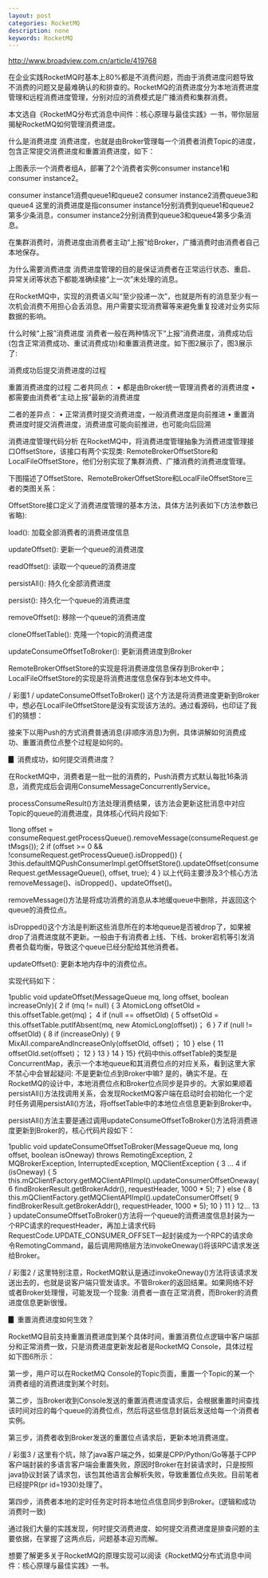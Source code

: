 ```yaml
---
layout: post
categories: RocketMQ
description: none
keywords: RocketMQ
---
```


http://www.broadview.com.cn/article/419768

在企业实践RocketMQ时基本上80%都是不消费问题，而由于消费进度问题导致不消费的问题又是最难确认的和排查的。RocketMQ的消费进度分为本地消费进度管理和远程消费进度管理，分别对应的消费模式是广播消费和集群消费。

本文选自《RocketMQ分布式消息中间件：核心原理与最佳实践》一书，带你层层揭秘RocketMQ如何管理消费进度。

什么是消费进度
消费进度，也就是由Broker管理每一个消费者消费Topic的进度，包含正常提交消费进度和重置消费进度，如下：


上图表示一个消费者组A，部署了2个消费者实例consumer instance1和consumer instance2。

consumer instance1消费queue1和queue2
consumer instance2消费queue3和queue4
这里的消费进度是指consumer instance1分别消费到queue1和queue2第多少条消息，consumer instance2分别消费到queue3和queue4第多少条消息。

在集群消费时，消费进度由消费者主动“上报”给Broker，广播消费时由消费者自己本地保存。

为什么需要消费进度
消费进度管理的目的是保证消费者在正常运行状态、重启、异常关闭等状态下都能准确续接“上一次”未处理的消息。

在RocketMQ中，实现的消费语义叫“至少投递一次”，也就是所有的消息至少有一次机会消费不用担心会丢消息。用户需要实现消费幂等来避免重复投递对业务实际数据的影响。

什么时候“上报”消费进度
消费者一般在两种情况下“上报”消费进度，消费成功后(包含正常消费成功、重试消费成功)和重置消费进度。如下图2展示了，图3展示了:


消费成功后提交消费进度的过程

重置消费进度的过程
二者共同点：
• 都是由Broker统一管理消费者的消费进度
• 都需要由消费者“主动上报”最新的消费进度

二者的差异点：
• 正常消费时提交消费进度，一般消费进度是向前推进
• 重置消费进度时提交消费进度，消费进度可能向前推进，也可能向后回溯

消费进度管理代码分析
在RocketMQ中，将消费进度管理抽象为消费进度管理接口OffsetStore，该接口有两个实现类: RemoteBrokerOffsetStore和LocalFileOffsetStore，他们分别实现了集群消费、广播消费的消费进度管理。

下图描述了OffsetStore、RemoteBrokerOffsetStore和LocalFileOffsetStore三者的类图关系：


OffsetStore接口定义了消费进度管理的基本方法，具体方法列表如下(方法参数已省略):

load(): 加载全部消费者的消费进度信息

updateOffset(): 更新一个queue的消费进度

readOffset(): 读取一个queue的消费进度

persistAll(): 持久化全部消费进度

persist(): 持久化一个queue的消费进度

removeOffset(): 移除一个queue的消费进度

cloneOffsetTable(): 克隆一个topic的消费进度

updateConsumeOffsetToBroker(): 更新消费进度到Broker

RemoteBrokerOffsetStore的实现是将消费进度信息保存到Broker中；LocalFileOffsetStore的实现是将消费进度信息保存到本地文件中。

/ 彩蛋1 /
updateConsumeOffsetToBroker() 这个方法是将消费进度更新到Broker中，想必在LocalFileOffsetStore是没有实现该方法的。通过看源码，也印证了我们的猜想：


接来下以用Push的方式消费普通消息(非顺序消息)为例，具体讲解如何消费成功、重置消费位点整个过程是如何的。

▊ 消费成功，如何提交消费进度？

在RocketMQ中，消费者是一批一批的消费的，Push消费方式默认每批16条消息，消费完成后会调用ConsumeMessageConcurrentlyService。

processConsumeResult()方法处理消费结果，该方法会更新这批消息中对应Topic的queue的消费进度，具体核心代码片段如下:

1long offset = consumeRequest.getProcessQueue().removeMessage(consumeRequest.getMsgs());
2        if (offset >= 0 && !consumeRequest.getProcessQueue().isDropped()) {
3this.defaultMQPushConsumerImpl.getOffsetStore().updateOffset(consumeRequest.getMessageQueue(), offset, true);
4        }
以上代码主要涉及3个核心方法removeMessage()、isDropped()、updateOffset()。

removeMessage()方法是将成功消费的消息从本地缓queue中删除，并返回这个queue的消费位点。

isDropped()这个方法是判断这些消息所在的本地queue是否被drop了，如果被drop了消费进度就不更新。一般由于有消费者上线、下线、broker宕机等引发消费者负载均衡，导致这个queue已经分配给其他消费者。

updateOffset(): 更新本地内存中的消费位点。

实现代码如下：

1public void updateOffset(MessageQueue mq, long offset, boolean increaseOnly){
2    if (mq != null) {
3        AtomicLong offsetOld = this.offsetTable.get(mq)；
4        if (null == offsetOld) {
5           offsetOld = this.offsetTable.putIfAbsent(mq, new AtomicLong(offset))；
6        }
7    if (null != offsetOld) {
8        if (increaseOnly) {
9            MixAll.compareAndIncreaseOnly(offsetOld, offset)；
10        } else {
11            offsetOld.set(offset)；
12               }
13        }
14    }
15}
代码中this.offsetTable的类型是ConcurrentMap，表示一个本地queue和其消费位点的对应关系，看到这里大家不禁心中会冒起疑问: 不是更新位点到Broker中嘛? 是的，确实不是。在RocketMQ的设计中，本地消费位点和Broker位点同步是异步的。大家如果顺着persistAll()方法找调用关系，会发现RocketMQ客户端在启动时会初始化一个定时任务调用persistAll()方法，将offsetTable中的本地位点信息更新到Broker中。

persistAll()方法主要是通过调用updateConsumeOffsetToBroker()方法将消费进度更新到Broker的，核心代码片段如下：

1public void updateConsumeOffsetToBroker(MessageQueue mq, long offset, boolean isOneway) throws RemotingException,
2        MQBrokerException, InterruptedException, MQClientException {
3       ...
4            if (isOneway) {
5                this.mQClientFactory.getMQClientAPIImpl().updateConsumerOffsetOneway(
6                    findBrokerResult.getBrokerAddr(), requestHeader, 1000 * 5);
7            } else {
8                this.mQClientFactory.getMQClientAPIImpl().updateConsumerOffset(
9                    findBrokerResult.getBrokerAddr(), requestHeader, 1000 * 5);
10            }
11        }
12...
13    }
updateConsumeOffsetToBroker()方法将一个queue的消费进度信息封装为一个RPC请求的requestHeader，再加上请求代码RequestCode.UPDATE_CONSUMER_OFFSET一起封装成为一个RPC的请求命令RemotingCommand，最后调用网络层方法invokeOneway()将该RPC请求发送给Broker。

/ 彩蛋2 /
这里特别注意，RocketMQ默认是通过invokeOneway()方法将该请求发送出去的，也就是说客户端只管发请求。不管Broker的返回结果。如果网络不好或者Broker处理慢，可能发现一个现象: 消费者一直在正常消费，而Broker的消费进度信息更新很慢。

▊ 重置消费进度如何生效？

RocketMQ目前支持重置消费进度到某个具体时间，重置消费位点逻辑中客户端部分和正常消费一致，只是消费进度更新发起者是RocketMQ Console，具体过程如下图6所示：


第一步，用户可以在RocketMQ Console的Topic页面，重置一个Topic的某一个消费者组的消费进度到某个时刻。

第二步，当Broker收到Console发送的重置消费进度请求后，会根据重置时间查找该时间对应的每个queue的消费位点，然后将这些信息封装后发送给每一个消费者实例。

第三步，消费者收到Broker发送的重置位点请求后，更新本地消费进度。

/ 彩蛋3 /
这里有个坑，除了java客户端之外，如果是CPP/Python/Go等基于CPP客户端封装的多语言客户端会重置失败，原因时Broker在封装请求时，只是按照java协议封装了请求包，该包其他语言会解析失败，导致重置位点失败。目前笔者已经提PR(pr id=1930)处理了。

第四步，消费者本地的定时任务定时将本地位点信息同步到Broker。(逻辑和成功消费时一致)

通过我们大量的实践发现，何时提交消费进度、如何提交消费进度是排查问题的主要依据，在掌握了这两点后，问题基本迎刃而解。

想要了解更多关于RocketMQ的原理实现可以阅读《RocketMQ分布式消息中间件：核心原理与最佳实践》一书。
